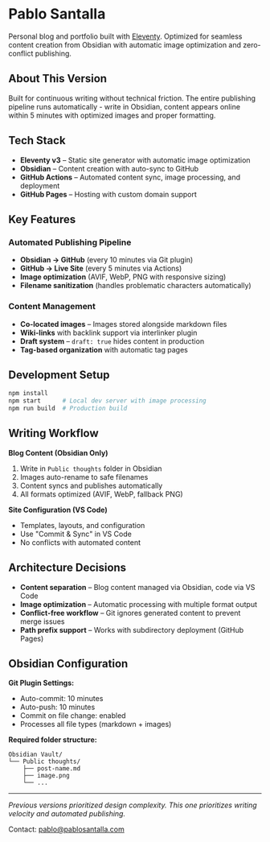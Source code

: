 # Pablo Santalla

Personal blog and portfolio built with [Eleventy](https://www.11ty.dev/). Optimized for seamless content creation from Obsidian with automatic image optimization and zero-conflict publishing.

## About This Version

Built for continuous writing without technical friction. The entire publishing pipeline runs automatically - write in Obsidian, content appears online within 5 minutes with optimized images and proper formatting.

## Tech Stack

- **Eleventy v3** – Static site generator with automatic image optimization
- **Obsidian** – Content creation with auto-sync to GitHub
- **GitHub Actions** – Automated content sync, image processing, and deployment
- **GitHub Pages** – Hosting with custom domain support

## Key Features

### Automated Publishing Pipeline
- **Obsidian → GitHub** (every 10 minutes via Git plugin)
- **GitHub → Live Site** (every 5 minutes via Actions)
- **Image optimization** (AVIF, WebP, PNG with responsive sizing)
- **Filename sanitization** (handles problematic characters automatically)

### Content Management
- **Co-located images** – Images stored alongside markdown files
- **Wiki-links** with backlink support via interlinker plugin
- **Draft system** – `draft: true` hides content in production
- **Tag-based organization** with automatic tag pages

## Development Setup

```bash
npm install
npm start      # Local dev server with image processing
npm run build  # Production build
```

## Writing Workflow

**Blog Content (Obsidian Only)**
1. Write in `Public thoughts` folder in Obsidian
2. Images auto-rename to safe filenames
3. Content syncs and publishes automatically
4. All formats optimized (AVIF, WebP, fallback PNG)

**Site Configuration (VS Code)**
- Templates, layouts, and configuration
- Use "Commit & Sync" in VS Code
- No conflicts with automated content

## Architecture Decisions

- **Content separation** – Blog content managed via Obsidian, code via VS Code
- **Image optimization** – Automatic processing with multiple format output
- **Conflict-free workflow** – Git ignores generated content to prevent merge issues
- **Path prefix support** – Works with subdirectory deployment (GitHub Pages)

## Obsidian Configuration

**Git Plugin Settings:**
- Auto-commit: 10 minutes
- Auto-push: 10 minutes
- Commit on file change: enabled
- Processes all file types (markdown + images)

**Required folder structure:**
```
Obsidian Vault/
└── Public thoughts/
    ├── post-name.md
    ├── image.png
    └── ...
```

---

*Previous versions prioritized design complexity. This one prioritizes writing velocity and automated publishing.*

Contact: [pablo@pablosantalla.com](mailto:pablo@pablosantalla.com)
